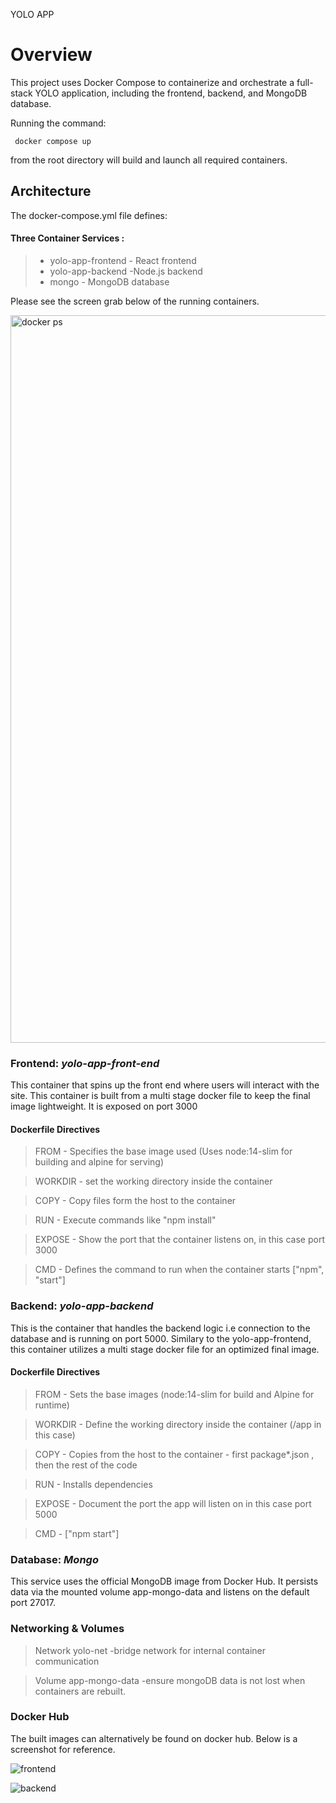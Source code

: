 YOLO APP

 # Overview

 This project uses Docker Compose to containerize and orchestrate a full-stack YOLO application, including the frontend, backend, and MongoDB database.

 Running the command:

     docker compose up

 from the root directory will build and launch all required containers.

 ## Architecture

 The docker-compose.yml file defines:

 #### Three Container Services :
 > - yolo-app-frontend - React frontend
 > - yolo-app-backend -Node.js backend
 > - mongo - MongoDB database

Please see the screen grab below of the running containers.

<img width="1164" alt="docker ps" src="https://github.com/user-attachments/assets/47b2bfbb-c343-4969-9ebe-50a627175019" />


### Frontend:  *yolo-app-front-end* 

This  container that spins up the front end where users will interact with the site. This container is built from a multi stage docker file to keep the final image lightweight. It is exposed on port 3000

#### Dockerfile Directives 

> FROM - Specifies the base image used (Uses node:14-slim for building and alpine for serving)

> WORKDIR - set the working directory inside the container

> COPY - Copy files form the host to the container

> RUN - Execute commands like "npm install"

> EXPOSE - Show the port that the container listens on, in this case port 3000

> CMD - Defines the command to run when the container starts ["npm", "start"]


### Backend:  *yolo-app-backend*

This is the container that handles the backend logic  i.e connection to the database and is running on port 5000. Similary to the yolo-app-frontend, this container utilizes a multi stage docker file for an optimized final image.

#### Dockerfile Directives 

> FROM - Sets the base images (node:14-slim for build and Alpine for runtime)

> WORKDIR - Define the working directory inside the container (/app in this case)

> COPY - Copies from the host to the container - first package*.json , then the rest of the code

> RUN - Installs dependencies

> EXPOSE - Document the port the app will listen on in this case port 5000

> CMD - ["npm start"]

### Database:  *Mongo*

This service uses the official MongoDB image from Docker Hub. It persists data via the mounted volume app-mongo-data and listens on the default port 27017.

### Networking & Volumes

> Network  yolo-net -bridge network for internal container communication

> Volume  app-mongo-data -ensure mongoDB data is not lost when containers are rebuilt.

### Docker Hub

The built images can alternatively be found on docker hub. Below is a screenshot for reference.

![frontend](https://github.com/user-attachments/assets/515d2908-e89b-4980-b1af-d5ddcdc5a2f1)

![backend](https://github.com/user-attachments/assets/619f39ae-0314-45f2-b096-bbb44716939b)



